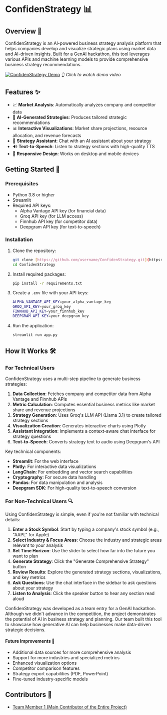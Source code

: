 # ConfidenStrategy 📊

## Overview 🌟

ConfidenStrategy is an AI-powered business strategy analysis platform that helps companies develop and visualize strategic plans using market data and AI-driven insights. Built for a GenAI hackathon, this tool leverages various APIs and machine learning models to provide comprehensive business strategy recommendations.

[![ConfidenStrategy Demo](https://img.youtube.com/vi/VIDEO_ID/0.jpg)](https://youtu.be/_nFEyKvajJ8?si=cbpK8udqOAapZ3bw)
*👆 Click to watch demo video*

## Features ✨

- 📈 **Market Analysis**: Automatically analyzes company and competitor data
- 🧠 **AI-Generated Strategies**: Produces tailored strategic recommendations
- 📊 **Interactive Visualizations**: Market share projections, resource allocation, and revenue forecasts
- 💬 **Strategy Assistant**: Chat with an AI assistant about your strategy
- 🔊 **Text-to-Speech**: Listen to strategy sections with high-quality TTS
- 📱 **Responsive Design**: Works on desktop and mobile devices

## Getting Started 🚀

### Prerequisites

- Python 3.8 or higher
- Streamlit
- Required API keys:
  - Alpha Vantage API key (for financial data)
  - Groq API key (for LLM access)
  - Finnhub API key (for competitor data)
  - Deepgram API key (for text-to-speech)

### Installation

1. Clone the repository:
   ```bash
   git clone [https://github.com/username/ConfidenStrategy.git](https://github.com/Sanjith-3/ConfidenStrategy.git)
   cd ConfidenStrategy
   ```

2. Install required packages:
   ```bash
   pip install -r requirements.txt
   ```

3. Create a `.env` file with your API keys:
   ```bash
   ALPHA_VANTAGE_API_KEY=your_alpha_vantage_key
   GROQ_API_KEY=your_groq_key
   FINNHUB_API_KEY=your_finnhub_key
   DEEPGRAM_API_KEY=your_deepgram_key
   ```

4. Run the application:
   ```bash
   streamlit run app.py
   ```

## How It Works 🛠️

### For Technical Users

ConfidenStrategy uses a multi-step pipeline to generate business strategies:

1. **Data Collection**: Fetches company and competitor data from Alpha Vantage and Finnhub APIs
2. **Metric Calculation**: Computes essential business metrics like market share and revenue projections
3. **Strategy Generation**: Uses Groq's LLM API (Llama 3.1) to create tailored strategy sections
4. **Visualization Creation**: Generates interactive charts using Plotly
5. **Assistant Integration**: Implements a context-aware chat interface for strategy questions
6. **Text-to-Speech**: Converts strategy text to audio using Deepgram's API

Key technical components:
- **Streamlit**: For the web interface
- **Plotly**: For interactive data visualizations
- **LangChain**: For embedding and vector search capabilities
- **Cryptography**: For secure data handling
- **Pandas**: For data manipulation and analysis
- **Deepgram SDK**: For high-quality text-to-speech conversion

### For Non-Technical Users 🔍

Using ConfidenStrategy is simple, even if you're not familiar with technical details:

1. **Enter a Stock Symbol**: Start by typing a company's stock symbol (e.g., "AAPL" for Apple)
2. **Select Industry & Focus Areas**: Choose the industry and strategic areas relevant to your analysis
3. **Set Time Horizon**: Use the slider to select how far into the future you want to plan
4. **Generate Strategy**: Click the "Generate Comprehensive Strategy" button
5. **Review Results**: Explore the generated strategy sections, visualizations, and key metrics
6. **Ask Questions**: Use the chat interface in the sidebar to ask questions about your strategy
7. **Listen to Analysis**: Click the speaker button to hear any section read aloud


ConfidenStrategy was developed as a team entry for a GenAI hackathon. Although we didn't advance in the competition, the project demonstrates the potential of AI in business strategy and planning. Our team built this tool to showcase how generative AI can help businesses make data-driven strategic decisions.

#### Future Improvements 🔮

- Additional data sources for more comprehensive analysis
- Support for more industries and specialized metrics
- Enhanced visualization options
- Competitor comparison features
- Strategy export capabilities (PDF, PowerPoint)
- Fine-tuned industry-specific models

## Contributors 👥

- [Team Member 1 (Main Contributor of the Entire Project)](https://github.com/AtharshKrishnamoorthy)

